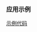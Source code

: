 ### 应用示例

[示例代码](https://github.com/rimelink-lorawan/csharp-app-sdk/blob/master/samples/samples-mqtt/RimeAppDemo/Form1.cs)
